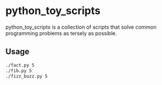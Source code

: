 # python_toy_scripts

python_toy_scripts is a collection of scripts that solve common programming problems as tersely as possible.

## Usage

```bash
./fact.py 5
./fib.py 5 
./fizz_buzz.py 5
```
